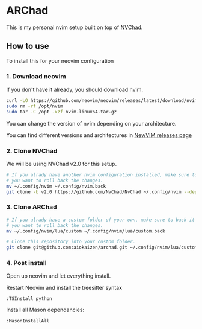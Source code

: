 # ARChad

This is my personal nvim setup built on top of [NVChad](https://github.com/NvChad/NvChad/tree/v2.0).

## How to use

To install this for your neovim configuration


### 1. Download neovim

If you don't have it already, you should download nvim.

``` bash
curl -LO https://github.com/neovim/neovim/releases/latest/download/nvim-linux64.tar.gz
sudo rm -rf /opt/nvim
sudo tar -C /opt -xzf nvim-linux64.tar.gz
```

You can change the version of nvim depending on your architecture.

You can find different versions and architectures in [NewVIM releases page](https://github.com/neovim/neovim/releases)


### 2. Clone NVChad

We will be using NVChad v2.0 for this setup.

``` bash
# If you alrady have another nvim configuration installed, make sure to back it up in case
# you want to roll back the changes.
mv ~/.config/nvim ~/.config/nvim.back
git clone -b v2.0 https://github.com/NvChad/NvChad ~/.config/nvim --depth 1
```


### 3. Clone ARChad 

``` bash
# If you alrady have a custom folder of your own, make sure to back it up in case
# you want to roll back the changes.
mv ~/.config/nvim/lua/custom ~/.config/nvim/lua/custom.back

# Clone this repository into your custom folder.
git clone git@github.com:aiokaizen/archad.git ~/.config/nvim/lua/custom
```

### 4. Post install

Open up neovim and let everything install.

Restart Neovim and install the treesitter syntax

```
:TSInstall python
```

Install all Mason dependancies:

```
:MasonInstallAll
```

